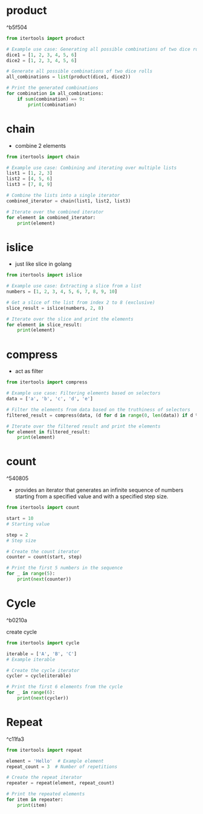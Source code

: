 
# product

^b5f504

```python
from itertools import product

# Example use case: Generating all possible combinations of two dice rolls
dice1 = [1, 2, 3, 4, 5, 6]
dice2 = [1, 2, 3, 4, 5, 6]

# Generate all possible combinations of two dice rolls
all_combinations = list(product(dice1, dice2))

# Print the generated combinations
for combination in all_combinations:
    if sum(combination) == 9:
        print(combination)
```

# chain 
- combine 2 elements 

```python
from itertools import chain 

# Example use case: Combining and iterating over multiple lists 
list1 = [1, 2, 3] 
list2 = [4, 5, 6] 
list3 = [7, 8, 9] 

# Combine the lists into a single iterator 
combined_iterator = chain(list1, list2, list3) 

# Iterate over the combined iterator 
for element in combined_iterator: 
    print(element)

```

# islice

- just like slice in golang

```python
from itertools import islice 

# Example use case: Extracting a slice from a list 
numbers = [1, 2, 3, 4, 5, 6, 7, 8, 9, 10] 

# Get a slice of the list from index 2 to 8 (exclusive) 
slice_result = islice(numbers, 2, 8) 

# Iterate over the slice and print the elements 
for element in slice_result: 
    print(element)
```

# compress

- act as filter

```python
from itertools import compress

# Example use case: Filtering elements based on selectors
data = ['a', 'b', 'c', 'd', 'e']

# Filter the elements from data based on the truthiness of selectors
filtered_result = compress(data, (d for d in range(0, len(data)) if d % 2 == 0))

# Iterate over the filtered result and print the elements
for element in filtered_result:
    print(element)
```


# count

^540805

- provides an iterator that generates an infinite sequence of numbers starting from a specified value and with a specified step size.


```python
from itertools import count 

start = 10 
# Starting value 

step = 2 
# Step size 

# Create the count iterator 
counter = count(start, step) 

# Print the first 5 numbers in the sequence 
for _ in range(5): 
	print(next(counter))
```


# Cycle

^b0210a

create cycle

```python
from itertools import cycle

iterable = ['A', 'B', 'C'] 
# Example iterable 

# Create the cycle iterator 
cycler = cycle(iterable) 

# Print the first 6 elements from the cycle 
for _ in range(6): 
	print(next(cycler))
```


# Repeat

^c11fa3


```python
from itertools import repeat

element = 'Hello'  # Example element
repeat_count = 3  # Number of repetitions

# Create the repeat iterator
repeater = repeat(element, repeat_count)

# Print the repeated elements
for item in repeater:
    print(item)

```

